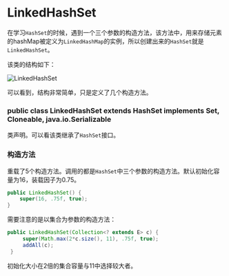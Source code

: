 # LinkedHashSet

在学习`HashSet`的时候，遇到一个三个参数的构造方法，该方法中，用来存储元素的hashMap被定义为`LinkedHashMap`的实例，所以创建出来的`HashSet`就是`LinkedHashSet`。

该类的结构如下：

![LinkedHashSet](http://ovn0i3kdg.bkt.clouddn.com/LinkedHashSet.png)


可以看到，结构非常简单，只是定义了几个构造方法。

### public class LinkedHashSet<E> extends HashSet<E> implements Set<E>, Cloneable, java.io.Serializable
类声明。可以看该类继承了`HashSet`接口。


### 构造方法
重载了5个构造方法。调用的都是`HashSet`中三个参数的构造方法。默认初始化容量为16，装载因子为0.75。
```java
public LinkedHashSet() {
    super(16, .75f, true);
}
```
需要注意的是以集合为参数的构造方法：
```java
public LinkedHashSet(Collection<? extends E> c) {
     super(Math.max(2*c.size(), 11), .75f, true);
     addAll(c);
 }
```
初始化大小在2倍的集合容量与11中选择较大者。

